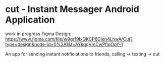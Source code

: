 # cut - Instant Messager Android Application
work in progress
Figma Design: https://www.figma.com/file/w9gr19IxQKCP6DIen4LhwA/Cut?type=design&node-id=0%3A1&t=AYkqqVmCwPfiqOpY-1

An app for sending instant notificiations to friends, calling -> texting -> cut
